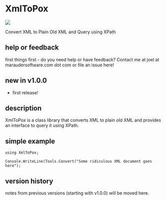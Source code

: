 ﻿# XmlToPox

[![][nuget-img]][nuget]

[nuget]:     https://www.nuget.org/packages/XmlToPox.dll
[nuget-img]: https://badge.fury.io/nu/Object.svg

Convert XML to Plain Old XML and Query using XPath

## help or feedback
first things first - do you need help or have feedback?  Contact me at joel at maraudersoftware.com dot com or file an issue here!

## new in v1.0.0
- first release!

## description
XmlToPox is a class library that converts XML to plain old XML and provides an interface to query it using XPath.

## simple example
```
using XmlToPox;

Console.WriteLine(Tools.Convert("Some ridiculous XML document goes here");
```

## version history
notes from previous versions (starting with v1.0.0) will be moved here.
